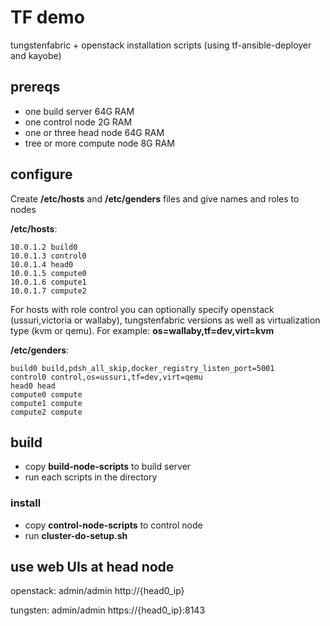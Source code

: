 # TF demo

tungstenfabric + openstack installation scripts (using tf-ansible-deployer and kayobe)

## prereqs

  - one build server 64G RAM
  - one control node 2G RAM
  - one or three head node 64G RAM
  - tree or more compute node 8G RAM

## configure

Create __/etc/hosts__ and __/etc/genders__ files and give names and roles to nodes

__/etc/hosts__:
```
10.0.1.2 build0
10.0.1.3 control0
10.0.1.4 head0
10.0.1.5 compute0
10.0.1.6 compute1
10.0.1.7 compute2
```

For hosts with role control you can optionally specify openstack (ussuri,victoria or wallaby), tungstenfabric versions as well as virtualization type (kvm or qemu). For example: **os=wallaby,tf=dev,virt=kvm**

__/etc/genders__:
```
build0 build,pdsh_all_skip,docker_registry_listen_port=5001
control0 control,os=ussuri,tf=dev,virt=qemu
head0 head
compute0 compute
compute1 compute
compute2 compute
```

## build

  - copy **build-node-scripts** to build server
  - run each scripts in the directory

### install

  - copy **control-node-scripts** to control node
  - run __cluster-do-setup.sh__

## use web UIs at head node

openstack: admin/admin http://{head0_ip}

tungsten:  admin/admin https://{head0_ip}:8143
